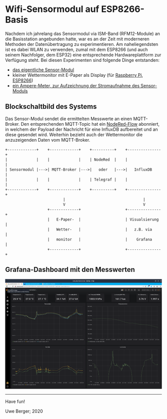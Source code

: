# Wifi-Sensormodul auf ESP8266-Basis

Nachdem ich jahrelang das Sensormodul via ISM-Band (RFM12-Module) an die Basisstation angebunden hatte, war es an der Zeit mit moderneren Methoden der Datenübertragung zu experimentieren. Am naheliegendsten ist es dabei WLAN zu verwenden, zumal mit dem ESP8266 (und auch seinem Nachfolger, dem ESP32) eine entsprechende Hardwareplattform zur Verfügung steht. Bei diesen Experimenten sind folgende Dinge entstanden:

- [das eigentliche Sensor-Modul](sensor_modul/)
- kleiner Wettermonitor mit E-Paper als Display (für [Raspberry Pi](epd_weather_monitor/), [ESP8266](esp_epaper_weather_monitor/))
- [ein Ampere-Meter, zur Aufzeichnung der Stromaufnahme des Sensor-Moduls](esp_ammeter/)

## Blockschaltbild des Systems
Das Sensor-Modul sendet die ermittelten Messwerte an einen MQTT-Broker. Den entsprechenden MQTT-Topic hat ein [NodeRed-Flow](nodered/) abonniert, in welchem der Payload der Nachricht für eine InfluxDB aufbereitet und an diese gesendet wird. Weiterhin bezieht auch der Wettermonitor die anzuzeigenden Daten vom MQTT-Broker.

    +-------------+    +-------------+    +----------+    +---------------+
    |             |    |             |    | NodeRed  |    |               |
    | Sensormodul |--->| MQTT-Broker |--->|   oder   |--->|   InfluxDB    |
    |             |    |             |    | Telegraf |    |               |
    +-------------+    +-------------+    +----------+    +---------------+
                              |                                   |
                              V                                   V
                       +-------------+                    +---------------+
                       |   E-Paper-  |                    | Visualsierung |
                       |   Wetter-   |                    |   z.B. via    |
                       |   monitor   |                    |    Grafana    |
                       +-------------+                    +---------------+



## Grafana-Dashboard mit den Messwerten

![Alt-Text](images/diagramms.png)

---------
Have fun!

Uwe Berger; 2020
